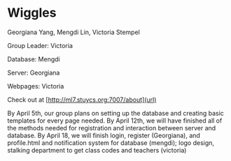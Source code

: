 Wiggles
===========

Georgiana Yang, Mengdi Lin, Victoria Stempel

Group Leader: Victoria

Database: Mengdi

Server: Georgiana

Webpages: Victoria

Check out at [http://ml7.stuycs.org:7007/about](url)

By April 5th, our group plans on setting up the database and creating basic templates for every page needed. By April 12th, we will have finished all of the methods needed for registration and interaction between server and database. By April 18, we will finish login, register (Georgiana), and profile.html and notification system for database (mengdi); logo design, stalking department to get class codes and teachers (victoria)

